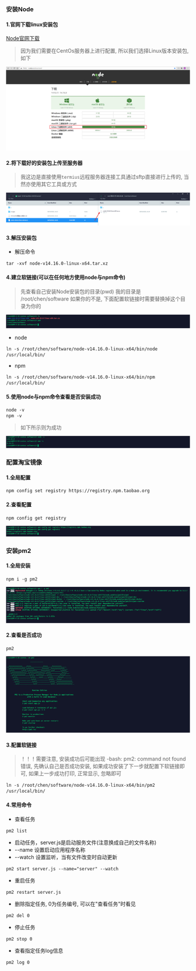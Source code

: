 ### 安装Node

#### 1.官网下载linux安装包

[Node官网下载](http://nodejs.cn/download/)

> 因为我们需要在CentOs服务器上进行配置, 所以我们选择Linux版本安装包, 如下

![Node](images/1.png)


#### 2.将下载好的安装包上传至服务器

> 我这边是直接使用`termius`远程服务器连接工具通过sftp直接进行上传的, 当然亦使用其它工具或方式

![termius](images/2.png)


#### 3.解压安装包

- 解压命令

```shell
tar -xvf node-v14.16.0-linux-x64.tar.xz 
```


#### 4.建立软链接(可以在任何地方使用node与npm命令)

> 先查看自己安装Node安装包的目录(pwd) 我的目录是 /root/chen/software 如果你的不是, 下面配置软链接时需要替换掉这个目录为你的

![termius](images/3.png)

- node

```shell
ln -s /root/chen/software/node-v14.16.0-linux-x64/bin/node /usr/local/bin/
```

- npm

```shell
ln -s /root/chen/software/node-v14.16.0-linux-x64/bin/npm /usr/local/bin/
```


#### 5.使用node与npm命令查看是否安装成功

```shell
node -v
npm -v
```

> 如下所示则为成功

![termius](images/4.png)



### 配置淘宝镜像

#### 1.全局配置

```shell
npm config set registry https://registry.npm.taobao.org
```

#### 2.查看配置
```shell
npm config get registry
```

![termius](images/5.png)



### 安装pm2

#### 1.全局安装

```shell
npm i -g pm2
```

![termius](images/6.png)

#### 2.查看是否成功

```shell
pm2
```

![termius](images/7.png)

#### 3.配置软链接

> ！！！需要注意, 安装成功后可能出现 -bash: pm2: command not found 错误, 先确认自己是否成功安装, 如果成功安装了下一步就配置下软链接即可, 如果上一步成功打印, 正常显示, 忽略即可

```shell
ln -s /root/chen/software/node-v14.16.0-linux-x64/bin/pm2 /usr/local/bin/
```

#### 4.常用命令

- 查看任务

```shell
pm2 list
```

- 启动任务，server.js是启动服务文件(注意换成自己的文件名称)
- --name 设置启动应用程序名称
- --watch 设置监听，当有文件改变时自动更新

```shell
pm2 start server.js --name="server" --watch
```

- 重启任务

```shell
pm2 restart server.js
```

- 删除指定任务, 0为任务编号, 可以在"查看任务"时看见

```shell
pm2 del 0
```

- 停止任务

```shell
pm2 stop 0
```

- 查看指定任务log信息

```shell
pm2 log 0
```